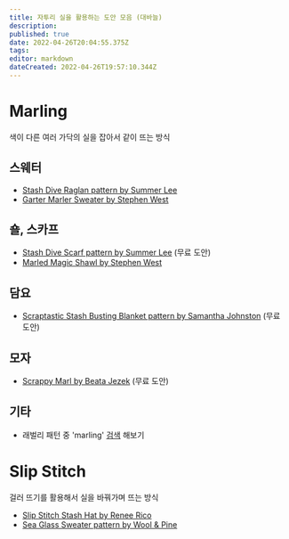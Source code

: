 ```yaml
---
title: 자투리 실을 활용하는 도안 모음 (대바늘)
description: 
published: true
date: 2022-04-26T20:04:55.375Z
tags: 
editor: markdown
dateCreated: 2022-04-26T19:57:10.344Z
---
```


# Marling 
색이 다른 여러 가닥의 실을 잡아서 같이 뜨는 방식
## 스웨터
- [Stash Dive Raglan pattern by Summer Lee](https://www.ravelry.com/patterns/library/stash-dive-raglan)
- [ Garter Marler Sweater by Stephen West ](https://www.ravelry.com/patterns/library/garter-marler-sweater-2)
## 숄, 스카프
- [Stash Dive Scarf pattern by Summer Lee](https://www.ravelry.com/patterns/library/stash-dive-scarf) (무료 도안)
- [Marled Magic Shawl by Stephen West](https://www.ravelry.com/patterns/library/marled-magic-shawl)

## 담요
- [Scraptastic Stash Busting Blanket pattern by Samantha Johnston](https://www.ravelry.com/patterns/library/scraptastic-stash-busting-blanket) (무료 도안)

## 모자
- [Scrappy Marl by Beata Jezek](https://www.ravelry.com/patterns/library/scrappy-marl) (무료 도안)

## 기타 
- 래벌리 패턴 중 'marling' [검색](https://www.ravelry.com/patterns/search#query=marling) 해보기


# Slip Stitch 
걸러 뜨기를 활용해서 실을 바꿔가며 뜨는 방식
- [Slip Stitch Stash Hat by Renee Rico](https://ravelry.com/patterns/library/slip-stitch-stash-hat)
- [Sea Glass Sweater pattern by Wool & Pine](https://www.ravelry.com/patterns/library/sea-glass-sweater-2)